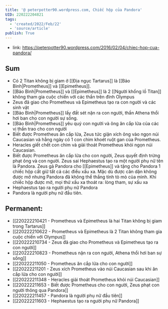 ```yaml
---
title: '@ peterpotter90.wordpress.com, Chiếc hộp của Pandora'
UID: 220222204821
tags:
  - 'created/2022/Feb/22'
  - 'source/article'
publish: True
---
```

- link: https://peterpotter90.wordpress.com/2016/02/04/chiec-hop-cua-pandora/

## Sum
- Có 2 Titan không bị giam ở [[Địa ngục Tartarus]] là [[Bảo Bình|Prometheus]] và [[Epimetheus]].
- [[Bảo Bình|Prometheus]] và [[Epimetheus]] là 2 [[Người khổng lồ Titan]] không tham gia cuộc chiến với các thần trên đỉnh Olympus
- Zeus đã giao cho Prometheus và Epimetheus tạo ra con người và các sinh vật
- [[Bảo Bình|Prometheus]] lấy đất sét nặn ra con người, thần Athena thổi hơi ban cho con người sự sống.
- [[Bảo Bình|Prometheus]]  yêu quý con người và ông ăn cắp lửa của các vị thần trao cho con người
- Biết được Prometheus ăn cắp lửa, Zeus tức giận xích ông vào ngọn núi Caucasian và hằng ngày có 1 con chim khoét ruột gan của Prometheus.
- Heracles giết chết con chim và giải thoát  Prometheus khỏi ngọn núi Caucasian.
- Biết được Prometheus ăn cắp lửa cho con người, Zeus quyết định trừng phạt ông và con người. Zeus sai Hephaestus tạo ra một người phụ nữ tên là Pandora. Zeus gả Pandora cho [[Epimetheus]] và tặng cho Pandora 1 chiếc hộp cất giữ tất cả các điều xấu xa. Mặc dù được căn dặn không được mở nhưng Pandora đã không thể thắng tính tò mò của mình. Khi chiếc hộp được mở, mọi thứ xấu xa thoát ra: lòng tham, sự xấu xa
- Hephaestus tạo ra người phụ nữ Pandora
- Pandora là người phụ nữ đầu tiên.

## Permanent:
- [[220222210421 - Prometheus và Epimetheus là hai Titan không bị giam trong Tartarus]]
- [[220222210622 - Prometheus và Epimetheus là 2 Titan không tham gia cuộc chiến với Olympus]]
- [[220222210734 - Zeus đã giao cho Prometheus và Epimetheus tạo ra con người]]
- [[220222210823 - Prometheus nặn ra con người, Athena thổi hơi ban sự sống]]
- [[220222211050 - Prometheus ăn cắp lửa cho con người]]
- [[220222211201 - Zeus xích Prometheus vào núi Caucasian sau khi ăn cắp lửa cho con người]]
- [[220222211348 - Heracles giải thoát Prometheus khỏi núi Caucasian]]
- [[220222211653 - Biết được Prometheus cho con người, Zeus phạt con người thông qua Pandora]]
- [[220222211457 - Pandora là người phụ nữ đầu tiên]]
- [[220222211603 - Hephaestus tạo ra người phụ nữ Pandora]]

